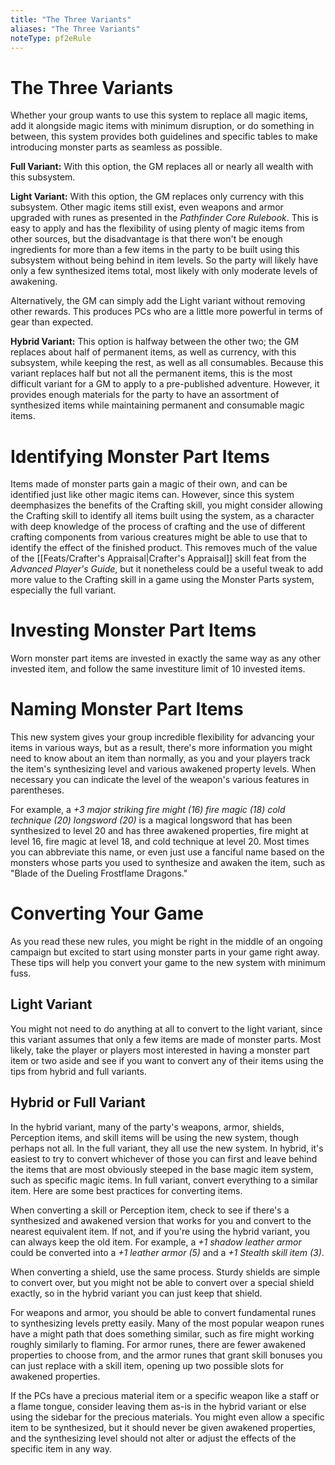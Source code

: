 ```yaml
---
title: "The Three Variants"
aliases: "The Three Variants"
noteType: pf2eRule
---
```


# The Three Variants
Whether your group wants to use this system to replace all magic items, add it alongside magic items with minimum disruption, or do something in between, this system provides both guidelines and specific tables to make introducing monster parts as seamless as possible.

**Full Variant:** With this option, the GM replaces all or nearly all wealth with this subsystem.

**Light Variant:** With this option, the GM replaces only currency with this subsystem. Other magic items still exist, even weapons and armor upgraded with runes as presented in the _Pathfinder Core Rulebook_. This is easy to apply and has the flexibility of using plenty of magic items from other sources, but the disadvantage is that there won't be enough ingredients for more than a few items in the party to be built using this subsystem without being behind in item levels. So the party will likely have only a few synthesized items total, most likely with only moderate levels of awakening.

Alternatively, the GM can simply add the Light variant without removing other rewards. This produces PCs who are a little more powerful in terms of gear than expected.

**Hybrid Variant:** This option is halfway between the other two; the GM replaces about half of permanent items, as well as currency, with this subsystem, while keeping the rest, as well as all consumables. Because this variant replaces half but not all the permanent items, this is the most difficult variant for a GM to apply to a pre-published adventure. However, it provides enough materials for the party to have an assortment of synthesized items while maintaining permanent and consumable magic items.

# Identifying Monster Part Items

Items made of monster parts gain a magic of their own, and can be identified just like other magic items can. However, since this system deemphasizes the benefits of the Crafting skill, you might consider allowing the Crafting skill to identify all items built using the system, as a character with deep knowledge of the process of crafting and the use of different crafting components from various creatures might be able to use that to identify the effect of the finished product. This removes much of the value of the [[Feats/Crafter's Appraisal|Crafter's Appraisal]] skill feat from the _Advanced Player's Guide_, but it nonetheless could be a useful tweak to add more value to the Crafting skill in a game using the Monster Parts system, especially the full variant.

# Investing Monster Part Items

Worn monster part items are invested in exactly the same way as any other invested item, and follow the same investiture limit of 10 invested items.

# Naming Monster Part Items

This new system gives your group incredible flexibility for advancing your items in various ways, but as a result, there's more information you might need to know about an item than normally, as you and your players track the item's synthesizing level and various awakened property levels. When necessary you can indicate the level of the weapon's various features in parentheses.

For example, a _+3 major striking fire might (16) fire magic (18) cold technique (20) longsword (20)_ is a magical longsword that has been synthesized to level 20 and has three awakened properties, fire might at level 16, fire magic at level 18, and cold technique at level 20. Most times you can abbreviate this name, or even just use a fanciful name based on the monsters whose parts you used to synthesize and awaken the item, such as "Blade of the Dueling Frostflame Dragons."

# Converting Your Game

As you read these new rules, you might be right in the middle of an ongoing campaign but excited to start using monster parts in your game right away. These tips will help you convert your game to the new system with minimum fuss.

## Light Variant

You might not need to do anything at all to convert to the light variant, since this variant assumes that only a few items are made of monster parts. Most likely, take the player or players most interested in having a monster part item or two aside and see if you want to convert any of their items using the tips from hybrid and full variants.

## Hybrid or Full Variant

In the hybrid variant, many of the party's weapons, armor, shields, Perception items, and skill items will be using the new system, though perhaps not all. In the full variant, they all use the new system. In hybrid, it's easiest to try to convert whichever of those you can first and leave behind the items that are most obviously steeped in the base magic item system, such as specific magic items. In full variant, convert everything to a similar item. Here are some best practices for converting items.

When converting a skill or Perception item, check to see if there's a synthesized and awakened version that works for you and convert to the nearest equivalent item. If not, and if you're using the hybrid variant, you can always keep the old item. For example, a _+1 shadow leather armor_ could be converted into a _+1 leather armor (5)_ and a _+1 Stealth skill item (3)_.

When converting a shield, use the same process. Sturdy shields are simple to convert over, but you might not be able to convert over a special shield exactly, so in the hybrid variant you can just keep that shield.

For weapons and armor, you should be able to convert fundamental runes to synthesizing levels pretty easily. Many of the most popular weapon runes have a might path that does something similar, such as fire might working roughly similarly to flaming. For armor runes, there are fewer awakened properties to choose from, and the armor runes that grant skill bonuses you can just replace with a skill item, opening up two possible slots for awakened properties.

If the PCs have a precious material item or a specific weapon like a staff or a flame tongue, consider leaving them as-is in the hybrid variant or else using the sidebar for the precious materials. You might even allow a specific item to be synthesized, but it should never be given awakened properties, and the synthesizing level should not alter or adjust the effects of the specific item in any way.